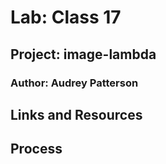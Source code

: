 # Lab: Class 17

## Project: image-lambda

### Author: Audrey Patterson

## Links and Resources

## Process

